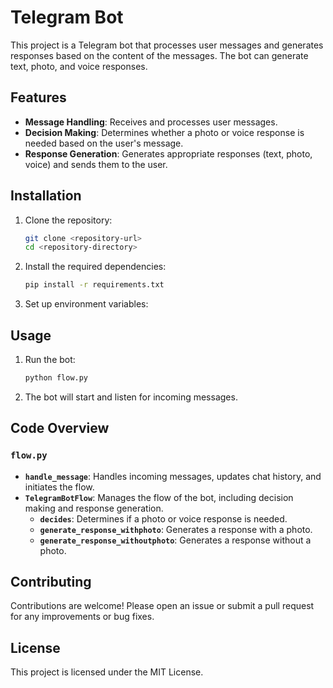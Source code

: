 # Telegram Bot

This project is a Telegram bot that processes user messages and generates responses based on the content of the messages. The bot can generate text, photo, and voice responses.

## Features

- **Message Handling**: Receives and processes user messages.
- **Decision Making**: Determines whether a photo or voice response is needed based on the user's message.
- **Response Generation**: Generates appropriate responses (text, photo, voice) and sends them to the user.

## Installation

1. Clone the repository:
    ```sh
    git clone <repository-url>
    cd <repository-directory>
    ```

2. Install the required dependencies:
    ```sh
    pip install -r requirements.txt
    ```

3. Set up environment variables:

## Usage

1. Run the bot:
    ```sh
    python flow.py
    ```

2. The bot will start and listen for incoming messages.

## Code Overview

### `flow.py`

- **`handle_message`**: Handles incoming messages, updates chat history, and initiates the flow.
- **`TelegramBotFlow`**: Manages the flow of the bot, including decision making and response generation.
  - **`decides`**: Determines if a photo or voice response is needed.
  - **`generate_response_withphoto`**: Generates a response with a photo.
  - **`generate_response_withoutphoto`**: Generates a response without a photo.


## Contributing

Contributions are welcome! Please open an issue or submit a pull request for any improvements or bug fixes.

## License

This project is licensed under the MIT License.